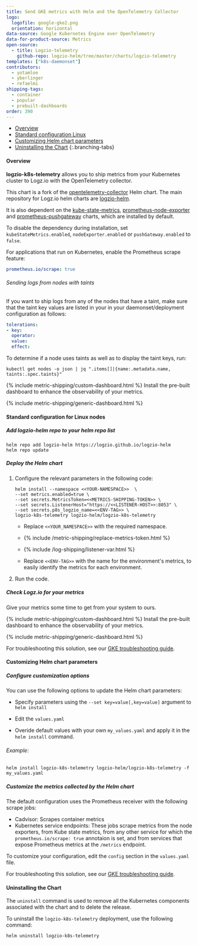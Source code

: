 ```yaml
---
title: Send GKE metrics with Helm and the OpenTelemetry Collector
logo:
  logofile: google-gke2.png
  orientation: horizontal
data-source: Google Kubernetes Engine over OpenTelemetry
data-for-product-source: Metrics
open-source:
  - title: Logzio-telemetry
    github-repo: logzio-helm/tree/master/charts/logzio-telemetry
templates: ["k8s-daemonset"]
contributors:
  - yotamloe
  - yberlinger
  - refaelmi
shipping-tags:
  - container
  - popular
  - prebuilt-dashboards
order: 390
---
```

<!-- tabContainer:start -->
<div class="branching-container">

* [Overview](#overview)
* [Standard configuration Linux](#Standard-configuration-linux)
* [Customizing Helm chart parameters](#Customizing-helm-chart-parameters)
* [Uninstalling the Chart](#Uninstalling-the-chart)
{:.branching-tabs}

<!-- tab:start -->
<div id="overview">

####  Overview


**logzio-k8s-telemetry** allows you to ship metrics from your Kubernetes cluster to Logz.io with the OpenTelemetry collector.

This chart is a fork of the [opentelemetry-collector](https://github.com/open-telemetry/opentelemetry-helm-charts/tree/main/charts/opentelemetry-collector) Helm chart. The main repository for Logz.io helm charts are [logzio-helm](https://github.com/logzio/logzio-helm).
  
It is also dependent on the [kube-state-metrics](https://github.com/kubernetes/kube-state-metrics/tree/master/charts/kube-state-metrics), [prometheus-node-exporter](https://github.com/helm/charts/tree/master/stable/prometheus-node-exporter) and [prometheus-pushgateway](https://github.com/prometheus-community/helm-charts/tree/main/charts/prometheus-pushgateway) charts, which are installed by default. 
  
To disable the dependency during installation, set `kubeStateMetrics.enabled`, `nodeExporter.enabled` or `pushGateway.enabled` to `false`.
  
For applications that run on Kubernetes, enable the Prometheus scrape feature:

```yaml
prometheus.io/scrape: true
```

###### Sending logs from nodes with taints

If you want to ship logs from any of the nodes that have a taint, make sure that the taint key values are listed in your in your daemonset/deployment configuration as follows:
  
```yaml
tolerations:
- key: 
  operator: 
  value: 
  effect: 
```
  
To determine if a node uses taints as well as to display the taint keys, run:
  
```
kubectl get nodes -o json | jq ".items[]|{name:.metadata.name, taints:.spec.taints}"
```

{% include metric-shipping/custom-dashboard.html %} Install the pre-built dashboard to enhance the observability of your metrics.

<!-- logzio-inject:install:grafana:dashboards ids=["6QjEUDKisk0OUW8KXsUizG", "4sSvbeAMUASACnq3icEm9I", "3zijX333NMPTtoWbZlyW8O", "4v4CNkbUxCsYu4MvMYqVod"] -->

{% include metric-shipping/generic-dashboard.html %} 

  

</div>
<!-- tab:end -->

<!-- tab:start -->
<div id="Standard-configuration-linux">

#### Standard configuration for Linux nodes

<div class="tasklist">
  
##### Add logzio-helm repo to your helm repo list

  ```shell
  helm repo add logzio-helm https://logzio.github.io/logzio-helm
  helm repo update
  ```

##### Deploy the Helm chart

1. Configure the relevant parameters in the following code:

   ```
   helm install --namespace <<YOUR-NAMESPACE>>  \
   --set metrics.enabled=true \
   --set secrets.MetricsToken=<<METRICS-SHIPPING-TOKEN>> \
   --set secrets.ListenerHost="https://<<LISTENER-HOST>>:8053" \
   --set secrets.p8s_logzio_name=<<ENV-TAG>> \
   logzio-k8s-telemetry logzio-helm/logzio-k8s-telemetry
   ```

   * Replace `<<YOUR_NAMESPACE>>` with the required namespace.

   * {% include /metric-shipping/replace-metrics-token.html %}

   * {% include /log-shipping/listener-var.html %}

   * Replace `<<ENV-TAG>>` with the name for the environment's metrics, to easily identify the metrics for each environment.

2. Run the code.

##### Check Logz.io for your metrics

Give your metrics some time to get from your system to ours.


{% include metric-shipping/custom-dashboard.html %} Install the pre-built dashboard to enhance the observability of your metrics.

<!-- logzio-inject:install:grafana:dashboards ids=["6QjEUDKisk0OUW8KXsUizG", "4sSvbeAMUASACnq3icEm9I", "3zijX333NMPTtoWbZlyW8O", "4v4CNkbUxCsYu4MvMYqVod"] -->

{% include metric-shipping/generic-dashboard.html %} 
  
</div>

For troubleshooting this solution, see our [GKE troubleshooting guide](https://docs.logz.io/user-guide/infrastructure-monitoring/troubleshooting/gke-helm-opentelemetry-troubleshooting.html).
  
</div>
<!-- tab:end -->


<!-- tab:start -->
<div id="Customizing-helm-chart-parameters">

####  Customizing Helm chart parameters

<div class="tasklist">

##### Configure customization options

You can use the following options to update the Helm chart parameters: 

* Specify parameters using the `--set key=value[,key=value]` argument to `helm install`

* Edit the `values.yaml`

* Overide default values with your own `my_values.yaml` and apply it in the `helm install` command. 

###### Example:

```
helm install logzio-k8s-telemetry logzio-helm/logzio-k8s-telemetry -f my_values.yaml 
```

##### Customize the metrics collected by the Helm chart 

The default configuration uses the Prometheus receiver with the following scrape jobs:

* Cadvisor: Scrapes container metrics
* Kubernetes service endpoints: These jobs scrape metrics from the node exporters, from Kube state metrics, from any other service for which the `prometheus.io/scrape: true` annotaion is set, and from services that expose Prometheus metrics at the `/metrics` endpoint.

To customize your configuration, edit the `config` section in the `values.yaml` file.

</div>

For troubleshooting this solution, see our [GKE troubleshooting guide](https://docs.logz.io/user-guide/infrastructure-monitoring/troubleshooting/gke-helm-opentelemetry-troubleshooting.html).

</div>
<!-- tab:end -->

<!-- tab:start -->
<div id="Uninstalling-the-chart">

#### Uninstalling the Chart

The `uninstall` command is used to remove all the Kubernetes components associated with the chart and to delete the release.  

To uninstall the `logzio-k8s-telemetry` deployment, use the following command:

```shell
helm uninstall logzio-k8s-telemetry
```

</div>
<!-- tab:end -->

</div>
<!-- tabContainer:end -->
